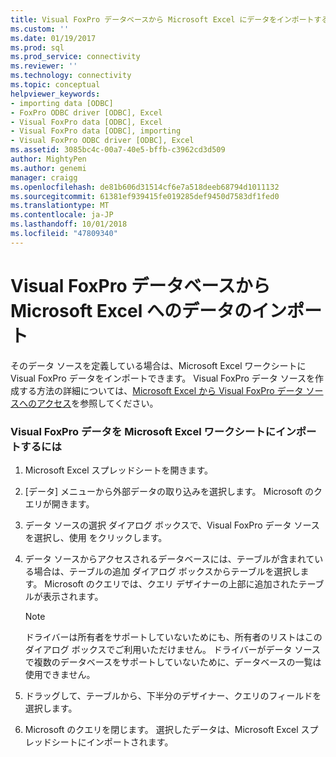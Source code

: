 ```yaml
---
title: Visual FoxPro データベースから Microsoft Excel にデータをインポートする |Microsoft Docs
ms.custom: ''
ms.date: 01/19/2017
ms.prod: sql
ms.prod_service: connectivity
ms.reviewer: ''
ms.technology: connectivity
ms.topic: conceptual
helpviewer_keywords:
- importing data [ODBC]
- FoxPro ODBC driver [ODBC], Excel
- Visual FoxPro data [ODBC], Excel
- Visual FoxPro data [ODBC], importing
- Visual FoxPro ODBC driver [ODBC], Excel
ms.assetid: 3085bc4c-00a7-40e5-bffb-c3962cd3d509
author: MightyPen
ms.author: genemi
manager: craigg
ms.openlocfilehash: de81b606d31514cf6e7a518deeb68794d1011132
ms.sourcegitcommit: 61381ef939415fe019285def9450d7583df1fed0
ms.translationtype: MT
ms.contentlocale: ja-JP
ms.lasthandoff: 10/01/2018
ms.locfileid: "47809340"
---
```

# <a name="importing-data-into-microsoft-excel-from-a-visual-foxpro-database"></a>Visual FoxPro データベースから Microsoft Excel へのデータのインポート
そのデータ ソースを定義している場合は、Microsoft Excel ワークシートに Visual FoxPro データをインポートできます。 Visual FoxPro データ ソースを作成する方法の詳細については、[Microsoft Excel から Visual FoxPro データ ソースへのアクセス](../../odbc/microsoft/accessing-a-visual-foxpro-data-source-from-microsoft-excel.md)を参照してください。  
  
### <a name="to-import-visual-foxpro-data-into-an-microsoft-excel-worksheet"></a>Visual FoxPro データを Microsoft Excel ワークシートにインポートするには  
  
1.  Microsoft Excel スプレッドシートを開きます。  
  
2.  [データ] メニューから外部データの取り込みを選択します。 Microsoft のクエリが開きます。  
  
3.  データ ソースの選択 ダイアログ ボックスで、Visual FoxPro データ ソースを選択し、使用 をクリックします。  
  
4.  データ ソースからアクセスされるデータベースには、テーブルが含まれている場合は、テーブルの追加 ダイアログ ボックスからテーブルを選択します。 Microsoft のクエリでは、クエリ デザイナーの上部に追加されたテーブルが表示されます。  
  
    > [!NOTE]  
    >  ドライバーは所有者をサポートしていないためにも、所有者のリストはこのダイアログ ボックスでご利用いただけません。 ドライバーがデータ ソースで複数のデータベースをサポートしていないために、データベースの一覧は使用できません。  
  
5.  ドラッグして、テーブルから、下半分のデザイナー、クエリのフィールドを選択します。  
  
6.  Microsoft のクエリを閉じます。 選択したデータは、Microsoft Excel スプレッドシートにインポートされます。
